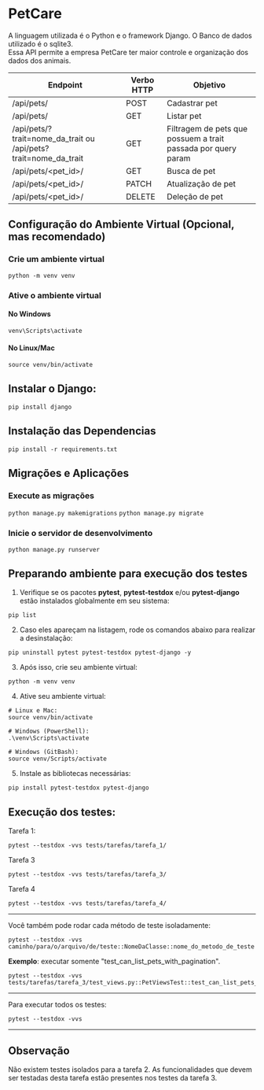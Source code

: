 # PetCare
A linguagem utilizada é o Python e o framework Django. O Banco de dados utilizado é o sqlite3.  
Essa API permite a empresa PetCare ter maior controle e organização dos dados dos animais.  

| Endpoint                  | Verbo HTTP | Objetivo                                          |
|---------------------------|------------|---------------------------------------------------|
| /api/pets/                | POST       | Cadastrar pet                                     |
| /api/pets/                | GET        | Listar pet                                       |
| /api/pets/?trait=nome_da_trait ou /api/pets?trait=nome_da_trait | GET        | Filtragem de pets que possuem a trait passada por query param |
| /api/pets/<pet_id>/       | GET        | Busca de pet                                     |
| /api/pets/<pet_id>/       | PATCH      | Atualização de pet                               |
| /api/pets/<pet_id>/       | DELETE     | Deleção de pet                                   |
 
## Configuração do Ambiente Virtual (Opcional, mas recomendado)
### Crie um ambiente virtual
```python -m venv venv```

### Ative o ambiente virtual
#### No Windows
```venv\Scripts\activate```
#### No Linux/Mac
```source venv/bin/activate```


## Instalar o Django:
```pip install django```

## Instalação das Dependencias
```pip install -r requirements.txt```

## Migrações e Aplicações
### Execute as migrações
```python manage.py makemigrations```
```python manage.py migrate```

### Inicie o servidor de desenvolvimento
```python manage.py runserver```




## Preparando ambiente para execução dos testes

1. Verifique se os pacotes **pytest**, **pytest-testdox** e/ou **pytest-django** estão instalados globalmente em seu sistema:
```shell
pip list
```

2. Caso eles apareçam na listagem, rode os comandos abaixo para realizar a desinstalação:

```shell
pip uninstall pytest pytest-testdox pytest-django -y
```
3. Após isso, crie seu ambiente virtual:
```shell
python -m venv venv
```

4. Ative seu ambiente virtual:

```shell
# Linux e Mac:
source venv/bin/activate

# Windows (PowerShell):
.\venv\Scripts\activate

# Windows (GitBash):
source venv/Scripts/activate
```

5. Instale as bibliotecas necessárias:

```shell
pip install pytest-testdox pytest-django
```

## Execução dos testes:

Tarefa 1:


```shell
pytest --testdox -vvs tests/tarefas/tarefa_1/
```

Tarefa 3

```shell
pytest --testdox -vvs tests/tarefas/tarefa_3/
```

Tarefa 4

```shell
pytest --testdox -vvs tests/tarefas/tarefa_4/
```

<hr>

Você também pode rodar cada método de teste isoladamente:

```shell
pytest --testdox -vvs caminho/para/o/arquivo/de/teste::NomeDaClasse::nome_do_metodo_de_teste
```

**Exemplo**: executar somente "test_can_list_pets_with_pagination".

```shell
pytest --testdox -vvs tests/tarefas/tarefa_3/test_views.py::PetViewsTest::test_can_list_pets_with_pagination
```
--- 

Para executar todos os testes:
```shell
pytest --testdox -vvs
```
--- 
## Observação
Não existem testes isolados para a tarefa 2. As funcionalidades que devem ser testadas desta tarefa estão presentes nos testes da tarefa 3.